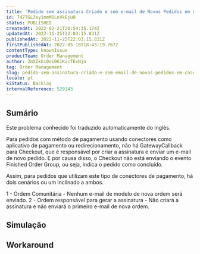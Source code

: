 ```yaml
---
title: 'Pedido sem assinatura Criado e sem e-mail de Novos Pedidos em Casos relacionados ao método de pagamento usando conectadores como Payment App ou Redirect.'
id: 747TGL3sy1mmM1LnVkEjuO
status: PUBLISHED
createdAt: 2022-02-21T20:54:35.174Z
updatedAt: 2022-11-25T22:03:15.831Z
publishedAt: 2022-11-25T22:03:15.831Z
firstPublishedAt: 2022-05-18T18:43:19.767Z
contentType: knownIssue
productTeam: Order Management
author: 2mXZkbi0oi061KicTExNjo
tag: Order Management
slug: pedido-sem-assinatura-criado-e-sem-email-de-novos-pedidos-em-casos-relacionados-ao-metodo-de-pagamento-usando-conectadores-como-payment-app-ou-redirect
locale: pt
kiStatus: Backlog
internalReference: 529143
---
```


## Sumário

<div class="alert alert-info">
  <p>Este problema conhecido foi traduzido automaticamente do inglês.</p>
</div>


Para pedidos com método de pagamento usando conectores como aplicativo de pagamento ou redirecionamento, não há GatewayCallback para Checkout, que é responsável por criar a assinatura e enviar um e-mail de novo pedido.
E por causa disso, o Checkout não está enviando o evento Finished Order Group, ou seja, indica o pedido como concluído.


Assim, para pedidos que utilizam este tipo de conectores de pagamento, há dois cenários ou um inclinado a ambos.

1 - Ordem Comunitária - Nenhum e-mail de modelo de nova ordem será enviado.
2 - Ordem responsável para gerar a assinatura - Não criará a assinatura e não enviará o primeiro e-mail de nova ordem.




## Simulação



## Workaround



